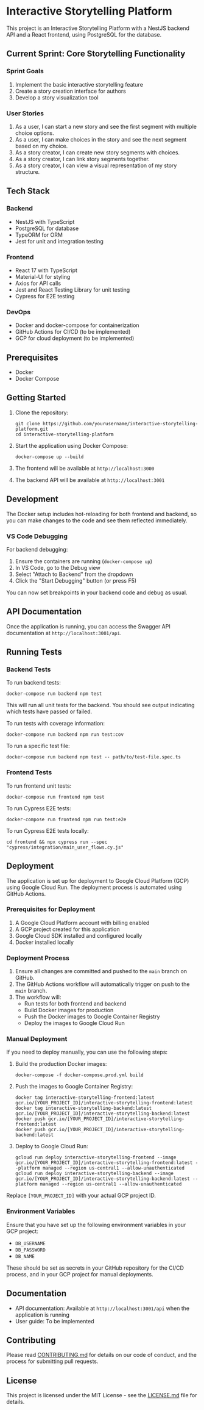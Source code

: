 # Interactive Storytelling Platform

This project is an Interactive Storytelling Platform with a NestJS backend API and a React frontend, using PostgreSQL for the database.

## Current Sprint: Core Storytelling Functionality

### Sprint Goals
1. Implement the basic interactive storytelling feature
2. Create a story creation interface for authors
3. Develop a story visualization tool

### User Stories
1. As a user, I can start a new story and see the first segment with multiple choice options.
2. As a user, I can make choices in the story and see the next segment based on my choice.
3. As a story creator, I can create new story segments with choices.
4. As a story creator, I can link story segments together.
5. As a story creator, I can view a visual representation of my story structure.

## Tech Stack

### Backend
- NestJS with TypeScript
- PostgreSQL for database
- TypeORM for ORM
- Jest for unit and integration testing

### Frontend
- React 17 with TypeScript
- Material-UI for styling
- Axios for API calls
- Jest and React Testing Library for unit testing
- Cypress for E2E testing

### DevOps
- Docker and docker-compose for containerization
- GitHub Actions for CI/CD (to be implemented)
- GCP for cloud deployment (to be implemented)

## Prerequisites

- Docker
- Docker Compose

## Getting Started

1. Clone the repository:
   ```
   git clone https://github.com/yourusername/interactive-storytelling-platform.git
   cd interactive-storytelling-platform
   ```

2. Start the application using Docker Compose:
   ```
   docker-compose up --build
   ```

3. The frontend will be available at `http://localhost:3000`
4. The backend API will be available at `http://localhost:3001`

## Development

The Docker setup includes hot-reloading for both frontend and backend, so you can make changes to the code and see them reflected immediately.

### VS Code Debugging

For backend debugging:
1. Ensure the containers are running (`docker-compose up`)
2. In VS Code, go to the Debug view
3. Select "Attach to Backend" from the dropdown
4. Click the "Start Debugging" button (or press F5)

You can now set breakpoints in your backend code and debug as usual.

## API Documentation

Once the application is running, you can access the Swagger API documentation at `http://localhost:3001/api`.

## Running Tests

### Backend Tests

To run backend tests:
```
docker-compose run backend npm test
```

This will run all unit tests for the backend. You should see output indicating which tests have passed or failed.

To run tests with coverage information:
```
docker-compose run backend npm run test:cov
```

To run a specific test file:
```
docker-compose run backend npm test -- path/to/test-file.spec.ts
```

### Frontend Tests

To run frontend unit tests:
```
docker-compose run frontend npm test
```

To run Cypress E2E tests:
```
docker-compose run frontend npm run test:e2e
```

To run Cypress E2E tests locally:
```
cd frontend && npx cypress run --spec "cypress/integration/main_user_flows.cy.js"
```

## Deployment

The application is set up for deployment to Google Cloud Platform (GCP) using Google Cloud Run. The deployment process is automated using GitHub Actions.

### Prerequisites for Deployment

1. A Google Cloud Platform account with billing enabled
2. A GCP project created for this application
3. Google Cloud SDK installed and configured locally
4. Docker installed locally

### Deployment Process

1. Ensure all changes are committed and pushed to the `main` branch on GitHub.
2. The GitHub Actions workflow will automatically trigger on push to the `main` branch.
3. The workflow will:
   - Run tests for both frontend and backend
   - Build Docker images for production
   - Push the Docker images to Google Container Registry
   - Deploy the images to Google Cloud Run

### Manual Deployment

If you need to deploy manually, you can use the following steps:

1. Build the production Docker images:
   ```
   docker-compose -f docker-compose.prod.yml build
   ```

2. Push the images to Google Container Registry:
   ```
   docker tag interactive-storytelling-frontend:latest gcr.io/[YOUR_PROJECT_ID]/interactive-storytelling-frontend:latest
   docker tag interactive-storytelling-backend:latest gcr.io/[YOUR_PROJECT_ID]/interactive-storytelling-backend:latest
   docker push gcr.io/[YOUR_PROJECT_ID]/interactive-storytelling-frontend:latest
   docker push gcr.io/[YOUR_PROJECT_ID]/interactive-storytelling-backend:latest
   ```

3. Deploy to Google Cloud Run:
   ```
   gcloud run deploy interactive-storytelling-frontend --image gcr.io/[YOUR_PROJECT_ID]/interactive-storytelling-frontend:latest --platform managed --region us-central1 --allow-unauthenticated
   gcloud run deploy interactive-storytelling-backend --image gcr.io/[YOUR_PROJECT_ID]/interactive-storytelling-backend:latest --platform managed --region us-central1 --allow-unauthenticated
   ```

Replace `[YOUR_PROJECT_ID]` with your actual GCP project ID.

### Environment Variables

Ensure that you have set up the following environment variables in your GCP project:

- `DB_USERNAME`
- `DB_PASSWORD`
- `DB_NAME`

These should be set as secrets in your GitHub repository for the CI/CD process, and in your GCP project for manual deployments.

## Documentation

- API documentation: Available at `http://localhost:3001/api` when the application is running
- User guide: To be implemented

## Contributing

Please read [CONTRIBUTING.md](CONTRIBUTING.md) for details on our code of conduct, and the process for submitting pull requests.

## License

This project is licensed under the MIT License - see the [LICENSE.md](LICENSE.md) file for details.

